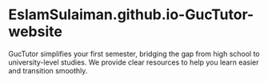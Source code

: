 # EslamSulaiman.github.io-GucTutor-website
GucTutor simplifies your first semester, bridging the gap from high school to university-level studies. We provide clear resources to help you learn easier and transition smoothly.
